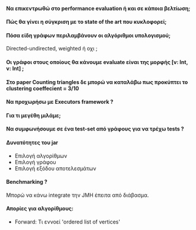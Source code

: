 #### Να επικεντρωθώ στο performance evaluation ή και σε κάποια βελτίωση;

#### Πώς θα γίνει η σύγκριση με το state of the art που κυκλοφορεί; 

#### Πόσα είδη γράφων περιλαμβάνουν οι αλγόριθμοι υπολογισμού; 
Directed-undirected, weighted ή οχι ; 
#### Οι γράφοι στους οποίους θα κάνουμε evaluate είναι της μορφής [v: Int, v: Int] ; 

#### Στο paper Counting triangles δε μπορώ να καταλάβω πως προκύπτει το clustering coeffecient = 3/10

#### Να προχωρήσω με Executors framework ?  

#### Για τι μεγέθη μιλάμε; 

#### Να συμφωνήσουμε σε ένα test-set από γράφους για να τρέχω tests ? 

#### Δυνατότητες του jar
 * Επιλογή αλγορίθμων
 * Επιλογή γράφου
 * Επιλογή εξόδου αποτελεσμάτων

#### Benchmarking ? 
Μπορώ να κάνω integrate την JMH έπειτα από διάβασμα. 

#### Απορίες για αλγορίθμους: 
 * Forward: Τι εννοεί 'ordered list of vertices'